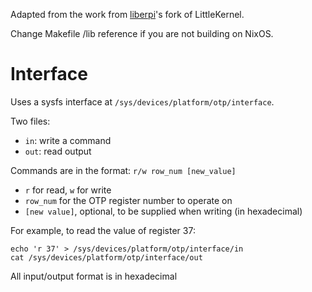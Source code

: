 Adapted from the work from [liberpi](https://github.com/librerpi/lk)'s fork of LittleKernel.

Change Makefile /lib reference if you are not building on NixOS. 

# Interface
Uses a sysfs interface at `/sys/devices/platform/otp/interface`.

Two files:
- `in`: write a command
- `out`: read output

Commands are in the format: `r/w row_num [new_value]`
- `r` for read, `w` for write
- `row_num` for the OTP register number to operate on
- `[new value]`, optional, to be supplied when writing (in hexadecimal)

For example, to read the value of register 37:
```
echo 'r 37' > /sys/devices/platform/otp/interface/in
cat /sys/devices/platform/otp/interface/out
```

All input/output format is in hexadecimal
